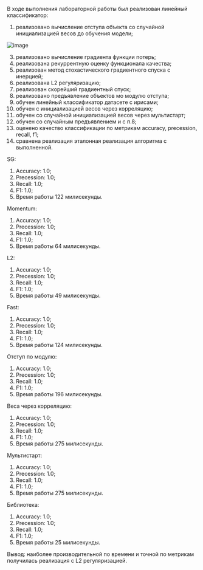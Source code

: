 В ходе выполнения лабораторной работы был реализован линейный классификатор:
1. реализовано вычисление отступа объекта со случайной инициализацией весов до обучения модели;
   
![image](https://github.com/user-attachments/assets/eb3c5adc-e992-4ab0-b76a-1edfa0df4822)

3. реализовано вычисление градиента функции потерь;
4. реализована рекуррентную оценку функционала качества;
5. реализован метод стохастического градиентного спуска с инерцией;
6. реализована L2 регуляризацию;
7. реализован скорейший градиентный спуск;
8. реализовано предъявление объектов мо модулю отступа;
9. обучен линейный классификатор датасете с ирисами;
10. обучен с инициализацией весов через корреляцию;
11. обучен со случайной инициализацией весов через мультистарт;
12. обучен со случайным предъявлением и с п.8;
13. оценено качество классификации по метрикам accuracy, precession, recall, f1;
14. сравнена реализация эталонная реализация алгоритма с выполненной.

SG:
1. Accuracy: 1.0;
2. Precession: 1.0;
3. Recall: 1.0;
4. F1: 1.0;
5. Время работы 122 милисекунды.

Momentum:
1. Accuracy: 1.0;
2. Precession: 1.0;
3. Recall: 1.0;
4. F1: 1.0;
5. Время работы 64 милисекунды.

L2:
1. Accuracy: 1.0;
2. Precession: 1.0;
3. Recall: 1.0;
4. F1: 1.0;
5. Время работы 49 милисекунды.

Fast:
1. Accuracy: 1.0;
2. Precession: 1.0;
3. Recall: 1.0;
4. F1: 1.0;
5. Время работы 124 милисекунды.

Отступ по модулю:
1. Accuracy: 1.0;
2. Precession: 1.0;
3. Recall: 1.0;
4. F1: 1.0;
5. Время работы 196 милисекунды.

Веса через корреляцию:
1. Accuracy: 1.0;
2. Precession: 1.0;
3. Recall: 1.0;
4. F1: 1.0;
5. Время работы 275 милисекунды.

Мультистарт:
1. Accuracy: 1.0;
2. Precession: 1.0;
3. Recall: 1.0;
4. F1: 1.0;
5. Время работы 275 милисекунды.

Библиотека:
1. Accuracy: 1.0;
2. Precession: 1.0;
3. Recall: 1.0;
4. F1: 1.0;
5. Время работы 25 милисекунды.

Вывод: наиболее производительной по времени и точной по метрикам получилась реализация с L2 регуляризацией.
   
